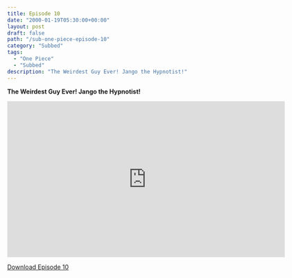 ```yaml
---
title: Episode 10
date: "2000-01-19T05:30:00+00:00"
layout: post
draft: false
path: "/sub-one-piece-episode-10"
category: "Subbed"
tags:
  - "One Piece"
  - "Subbed"
description: "The Weirdest Guy Ever! Jango the Hypnotist!"
---
```


**The Weirdest Guy Ever! Jango the Hypnotist!**

<iframe width="640" height="360" src="https://www.fembed.com/v/54oy82gwx9l" frameborder="0" marginwidth=0 marginheight=0 scrolling=no allowfullscreen></iframe>

<a href="http://ouo.io/qs/eCodkFEQ?s=https://rapidvid.to/d/https://www.fembed.com/v/54oy82gwx9l">Download Episode 10</a>
